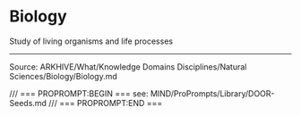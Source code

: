 # Biology

Study of living organisms and life processes

---
Source: ARKHIVE/What/Knowledge Domains Disciplines/Natural Sciences/Biology/Biology.md

/// === PROPROMPT:BEGIN ===
see: MIND/ProPrompts/Library/DOOR-Seeds.md
/// === PROPROMPT:END ===
